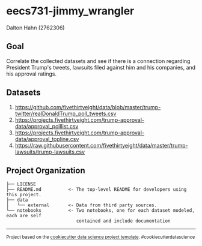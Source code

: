 eecs731-jimmy_wrangler
==============================

Dalton Hahn (2762306)

Goal
-----------------------

Correlate the collected datasets and see if there is a connection regarding President Trump's tweets, lawsuits filed against him and his companies, and his approval ratings. 

Datasets
--------
1. https://github.com/fivethirtyeight/data/blob/master/trump-twitter/realDonaldTrump_poll_tweets.csv 
2. https://projects.fivethirtyeight.com/trump-approval-data/approval_polllist.csv
3. https://projects.fivethirtyeight.com/trump-approval-data/approval_topline.csv
4. https://raw.githubusercontent.com/fivethirtyeight/data/master/trump-lawsuits/trump-lawsuits.csv



Project Organization
------------

    ├── LICENSE
    ├── README.md          <- The top-level README for developers using this project.
    ├── data
    │   └── external       <- Data from third party sources.
    └── notebooks          <- Two notebooks, one for each dataset modeled, each are self 
                              contained and include documentation

--------

<p><small>Project based on the <a target="_blank" href="https://drivendata.github.io/cookiecutter-data-science/">cookiecutter data science project template</a>. #cookiecutterdatascience</small></p>
